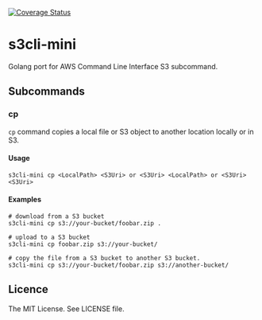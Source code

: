 [![Coverage Status](https://coveralls.io/repos/github/shogo82148/s3cli-mini/badge.svg?branch=master)](https://coveralls.io/github/shogo82148/s3cli-mini?branch=master)

# s3cli-mini
Golang port for AWS Command Line Interface S3 subcommand.

## Subcommands

### cp

`cp` command copies a local file or S3 object to another location locally or in S3.

#### Usage

```
s3cli-mini cp <LocalPath> <S3Uri> or <S3Uri> <LocalPath> or <S3Uri> <S3Uri>
```

#### Examples

```
# download from a S3 bucket
s3cli-mini cp s3://your-bucket/foobar.zip .

# upload to a S3 bucket
s3cli-mini cp foobar.zip s3://your-bucket/

# copy the file from a S3 bucket to another S3 bucket.
s3cli-mini cp s3://your-bucket/foobar.zip s3://another-bucket/
```

## Licence

The MIT License. See LICENSE file.
